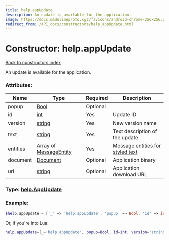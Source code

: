 ```yaml
---
title: help.appUpdate
description: An update is available for the application.
image: https://docs.madelineproto.xyz/favicons/android-chrome-256x256.png
redirect_from: /API_docs/constructors/help_appUpdate.html
---
```

# Constructor: help.appUpdate  
[Back to constructors index](index.md)



An update is available for the application.

### Attributes:

| Name     |    Type       | Required | Description |
|----------|---------------|----------|-------------|
|popup|[Bool](../types/Bool.md) | Optional|
|id|[int](../types/int.md) | Yes|Update ID|
|version|[string](../types/string.md) | Yes|New version name|
|text|[string](../types/string.md) | Yes|Text description of the update|
|entities|Array of [MessageEntity](../types/MessageEntity.md) | Yes|[Message entities for styled text](https://core.telegram.org/api/entities)|
|document|[Document](../types/Document.md) | Optional|Application binary|
|url|[string](../types/string.md) | Optional|Application download URL|



### Type: [help.AppUpdate](../types/help.AppUpdate.md)


### Example:

```php
$help.appUpdate = ['_' => 'help.appUpdate', 'popup' => Bool, 'id' => int, 'version' => 'string', 'text' => 'string', 'entities' => [MessageEntity, MessageEntity], 'document' => Document, 'url' => 'string'];
```  


Or, if you're into Lua:

```lua
help.appUpdate={_='help.appUpdate', popup=Bool, id=int, version='string', text='string', entities={MessageEntity}, document=Document, url='string'}

```


